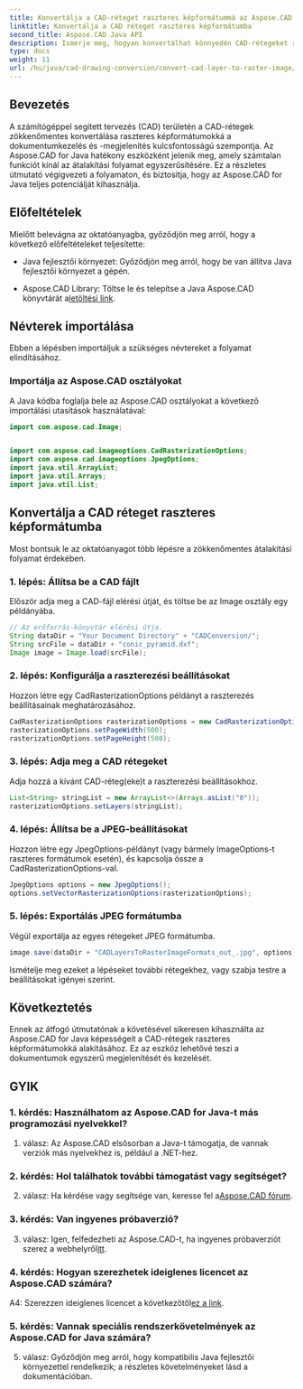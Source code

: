 ```yaml
---
title: Konvertálja a CAD-réteget raszteres képformátummá az Aspose.CAD for Java segítségével
linktitle: Konvertálja a CAD réteget raszteres képformátumba
second_title: Aspose.CAD Java API
description: Ismerje meg, hogyan konvertálhat könnyedén CAD-rétegeket raszterképekké az Aspose.CAD for Java segítségével. Kövesse lépésről lépésre útmutatónkat a zökkenőmentes dokumentumvizualizációhoz.
type: docs
weight: 11
url: /hu/java/cad-drawing-conversion/convert-cad-layer-to-raster-image/
---
```

## Bevezetés

A számítógéppel segített tervezés (CAD) területén a CAD-rétegek zökkenőmentes konvertálása raszteres képformátumokká a dokumentumkezelés és -megjelenítés kulcsfontosságú szempontja. Az Aspose.CAD for Java hatékony eszközként jelenik meg, amely számtalan funkciót kínál az átalakítási folyamat egyszerűsítésére. Ez a részletes útmutató végigvezeti a folyamaton, és biztosítja, hogy az Aspose.CAD for Java teljes potenciálját kihasználja.

## Előfeltételek

Mielőtt belevágna az oktatóanyagba, győződjön meg arról, hogy a következő előfeltételeket teljesítette:

- Java fejlesztői környezet: Győződjön meg arról, hogy be van állítva Java fejlesztői környezet a gépén.

-  Aspose.CAD Library: Töltse le és telepítse a Java Aspose.CAD könyvtárát a[letöltési link](https://releases.aspose.com/cad/java/).

## Névterek importálása

Ebben a lépésben importáljuk a szükséges névtereket a folyamat elindításához.

### Importálja az Aspose.CAD osztályokat

A Java kódba foglalja bele az Aspose.CAD osztályokat a következő importálási utasítások használatával:

```java
import com.aspose.cad.Image;


import com.aspose.cad.imageoptions.CadRasterizationOptions;
import com.aspose.cad.imageoptions.JpegOptions;
import java.util.ArrayList;
import java.util.Arrays;
import java.util.List;
```

## Konvertálja a CAD réteget raszteres képformátumba

Most bontsuk le az oktatóanyagot több lépésre a zökkenőmentes átalakítási folyamat érdekében.

### 1. lépés: Állítsa be a CAD fájlt

Először adja meg a CAD-fájl elérési útját, és töltse be az Image osztály egy példányába.

```java
// Az erőforrás-könyvtár elérési útja.
String dataDir = "Your Document Directory" + "CADConversion/";
String srcFile = dataDir + "conic_pyramid.dxf";
Image image = Image.load(srcFile);
```

### 2. lépés: Konfigurálja a raszterezési beállításokat

Hozzon létre egy CadRasterizationOptions példányt a raszterezés beállításainak meghatározásához.

```java
CadRasterizationOptions rasterizationOptions = new CadRasterizationOptions();
rasterizationOptions.setPageWidth(500);
rasterizationOptions.setPageHeight(500);
```

### 3. lépés: Adja meg a CAD rétegeket

Adja hozzá a kívánt CAD-réteg(eke)t a raszterezési beállításokhoz.

```java
List<String> stringList = new ArrayList<>(Arrays.asList("0"));
rasterizationOptions.setLayers(stringList);
```

### 4. lépés: Állítsa be a JPEG-beállításokat

Hozzon létre egy JpegOptions-példányt (vagy bármely ImageOptions-t raszteres formátumok esetén), és kapcsolja össze a CadRasterizationOptions-val.

```java
JpegOptions options = new JpegOptions();
options.setVectorRasterizationOptions(rasterizationOptions);
```

### 5. lépés: Exportálás JPEG formátumba

Végül exportálja az egyes rétegeket JPEG formátumba.

```java
image.save(dataDir + "CADLayersToRasterImageFormats_out_.jpg", options);
```

Ismételje meg ezeket a lépéseket további rétegekhez, vagy szabja testre a beállításokat igényei szerint.

## Következtetés

Ennek az átfogó útmutatónak a követésével sikeresen kihasználta az Aspose.CAD for Java képességeit a CAD-rétegek raszteres képformátumokká alakításához. Ez az eszköz lehetővé teszi a dokumentumok egyszerű megjelenítését és kezelését.

## GYIK

### 1. kérdés: Használhatom az Aspose.CAD for Java-t más programozási nyelvekkel?

1. válasz: Az Aspose.CAD elsősorban a Java-t támogatja, de vannak verziók más nyelvekhez is, például a .NET-hez.

### 2. kérdés: Hol találhatok további támogatást vagy segítséget?

 2. válasz: Ha kérdése vagy segítsége van, keresse fel a[Aspose.CAD fórum](https://forum.aspose.com/c/cad/19).

### 3. kérdés: Van ingyenes próbaverzió?

 3. válasz: Igen, felfedezheti az Aspose.CAD-t, ha ingyenes próbaverziót szerez a webhelyről[itt](https://releases.aspose.com/).

### 4. kérdés: Hogyan szerezhetek ideiglenes licencet az Aspose.CAD számára?

 A4: Szerezzen ideiglenes licencet a következőtől[ez a link](https://purchase.aspose.com/temporary-license/).

### 5. kérdés: Vannak speciális rendszerkövetelmények az Aspose.CAD for Java számára?

5. válasz: Győződjön meg arról, hogy kompatibilis Java fejlesztői környezettel rendelkezik; a részletes követelményeket lásd a dokumentációban.
